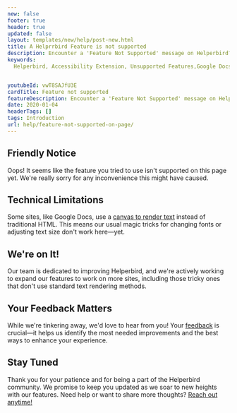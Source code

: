```yaml
---
new: false
footer: true
header: true
updated: false
layout: templates/new/help/post-new.html
title: A Helprrbird Feature is not supported
description: Encounter a 'Feature Not Supported' message on Helperbird? Learn why some enhancements, like font changes, aren't currently available on certain platforms, including Google Docs, and how we're evolving to bring you universal accessibility. 
keywords:
  Helperbird, Accessibility Extension, Unsupported Features,Google Docs Accessibility,Web Extension Compatibility,Accessibility Tools,Helperbird Updates,Canvas Limitations, User Experience Accessibility,Helperbird Compatibility,Extension Feature Support


youtubeId: vwT8SAJfU3E
cardTitle: Feature not supported
featureDescription: Encounter a 'Feature Not Supported' message on Helperbird? Learn why some enhancements, like font changes, aren't currently available on certain platforms, including Google Docs, and how we're evolving to bring you universal accessibility. 
date: 2020-01-04
headerTags: []
tags: Introduction
url: help/feature-not-supported-on-page/
---
```



## Friendly Notice

Oops! It seems like the feature you tried to use isn't supported on this page yet. We're really sorry for any inconvenience this might have caused.

## Technical Limitations

Some sites, like Google Docs, use a [canvas to render text](https://zapier.com/blog/google-docs-canvas-based-rendering/) instead of traditional HTML. This means our usual magic tricks for changing fonts or adjusting text size don't work here—yet.

## We're on It!

Our team is dedicated to improving Helperbird, and we're actively working to expand our features to work on more sites, including those tricky ones that don't use standard text rendering methods.

## Your Feedback Matters

While we're tinkering away, we'd love to hear from you! Your [feedback](/feedback/) is crucial—it helps us identify the most needed improvements and the best ways to enhance your experience.

## Stay Tuned

Thank you for your patience and for being a part of the Helperbird community. We promise to keep you updated as we soar to new heights with our features. Need help or want to share more thoughts? [Reach out anytime!](/support/)